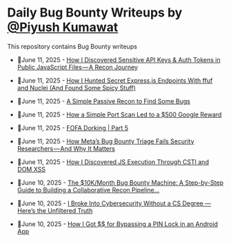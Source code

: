 # Daily Bug Bounty Writeups by [@Piyush Kumawat](https://twitter.com/piyush_supiy) 
This repository contains Bug Bounty writeups

<!-- BLOG-POST-LIST:START -->
 - 💯June 11, 2025 - [How I Discovered Sensitive API Keys &amp; Auth Tokens in Public JavaScript Files — A Recon Journey](https://medium.com/@kingstar75114/how-i-discovered-sensitive-api-keys-auth-tokens-in-public-javascript-files-a-recon-journey-01cc33e27b9e?source=rss------bug_bounty-5) 

 - 💯June 11, 2025 - [How I Hunted Secret Express.js Endpoints With ffuf and Nuclei &lpar;And Found Some Spicy Stuff&rpar;](https://medium.com/@minto258/how-i-hunted-secret-express-js-endpoints-with-ffuf-and-nuclei-and-found-some-spicy-stuff-7f4939a1ed56?source=rss------bug_bounty-5) 

 - 💯June 11, 2025 - [A Simple Passive Recon to Find Some Bugs](https://medium.com/@faxcl018/a-simple-passive-recon-to-find-some-bugs-aa34b6265820?source=rss------bug_bounty-5) 

 - 💯June 11, 2025 - [How a Simple Port Scan Led to a $500 Google Reward](https://jebarsonimmanuel.medium.com/how-a-simple-port-scan-led-to-a-500-google-reward-39d80e2e3fef?source=rss------bug_bounty-5) 

 - 💯June 11, 2025 - [FOFA Dorking | Part 5](https://cybersecuritywriteups.com/fofa-dorking-part-5-4f0516273a0d?source=rss------bug_bounty-5) 

 - 💯June 11, 2025 - [How Meta’s Bug Bounty Triage Fails Security Researchers — And Why It Matters](https://medium.com/@d.johnston_19172/how-metas-bug-bounty-triage-fails-security-researchers-and-why-it-matters-7dc3d8d56b16?source=rss------bug_bounty-5) 

 - 💯June 11, 2025 - [How I Discovered JS Execution Through CSTI and DOM XSS](https://javascript.plainenglish.io/how-i-discovered-js-execution-through-csti-and-dom-xss-09024676692b?source=rss------bug_bounty-5) 

 - 💯June 10, 2025 - [The $10K/Month Bug Bounty Machine: A Step-by-Step Guide to Building a Collaborative Recon Pipeline…](https://medium.com/@sync-with-ivan/the-10k-month-bug-bounty-machine-a-step-by-step-guide-to-building-a-collaborative-recon-pipeline-7b1d357ddd5d?source=rss------bug_bounty-5) 

 - 💯June 10, 2025 - [I Broke Into Cybersecurity Without a CS Degree — Here’s the Unfiltered Truth](https://medium.com/@nigamh7/i-broke-into-cybersecurity-without-a-cs-degree-heres-the-unfiltered-truth-d320b5d8a474?source=rss------bug_bounty-5) 

 - 💯June 10, 2025 - [How I Got $$ for Bypassing a PIN Lock in an Android App](https://medium.com/@0xk3r0/how-i-got-for-bypassing-a-pin-lock-in-an-android-app-6c1b48f615e3?source=rss------bug_bounty-5) 
<!-- BLOG-POST-LIST:END -->
